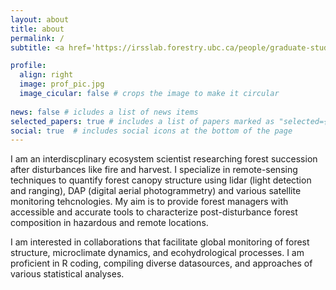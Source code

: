 ```yaml
---
layout: about
title: about
permalink: /
subtitle: <a href='https://irsslab.forestry.ubc.ca/people/graduate-students/'>PhD Student in Integrated Remote Sensing Studio</a>. 

profile:
  align: right
  image: prof_pic.jpg
  image_cicular: false # crops the image to make it circular
  
news: false # icludes a list of news items
selected_papers: true # includes a list of papers marked as "selected={true}"
social: true  # includes social icons at the bottom of the page
---
```


I am an interdiscplinary ecosystem scientist researching forest succession after disturbances like fire and harvest. I specialize in remote-sensing techniques to quantify forest canopy structure using lidar (light detection and ranging), DAP (digital aerial photogrammetry) and various satellite monitoring tehcnologies. My aim is to provide forest managers with accessible and accurate tools to characterize post-disturbance forest composition in hazardous and remote locations.  

I am interested in collaborations that facilitate global monitoring of forest structure, microclimate dynamics, and ecohydrological processes. I am proficient in R coding, compiling diverse datasources, and approaches of various statistical analyses. 
